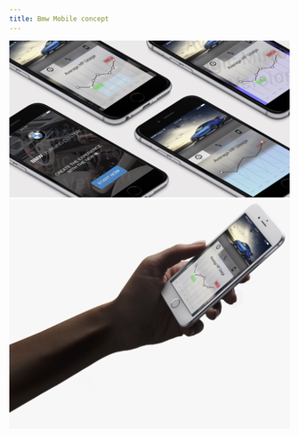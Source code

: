 ```yaml
---
title: Bmw Mobile concept
---
```


![Bmw Concept](assets/img/work/proj-2/thumb.jpg)
![Bmw Concept](assets/img/work/proj-2/hand.jpg)